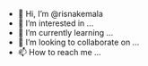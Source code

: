 - 👋 Hi, I’m @risnakemala
- 👀 I’m interested in ...
- 🌱 I’m currently learning ...
- 💞️ I’m looking to collaborate on ...
- 📫 How to reach me ...

<!---
risnakemala/risnakemala is a ✨ special ✨ repository because its `README.md` (this file) appears on your GitHub profile.
You can click the Preview link to take a look at your changes.
--->
